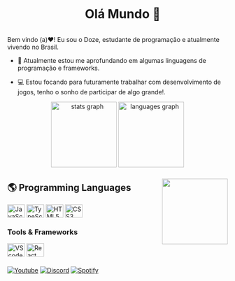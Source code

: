 <!--título-->
<div id="user-content-toc">
  <ul align="center">
    <summary><h1 style="display: inline-block">Olá Mundo 👋</h1></summary>
</div>

<!-- Presentation -->
<p>
  Bem vindo (a)❤️! Eu sou o Doze, estudante de programação e atualmente vivendo no Brasil.

  - 🍃 Atualmente estou me aprofundando em algumas linguagens de programação e frameworks. 

  - 💻 Estou focando para futuramente trabalhar com desenvolvimento de jogos, tenho o sonho de participar de algo grande!.
</p>

<!-- GithubStats -->

<div align="center">
  <img src="https://github-readme-stats.vercel.app/api?username=dozebits&hide_title=false&hide_rank=false&show_icons=true&include_all_commits=true&count_private=true&disable_animations=false&theme=gotham&locale=en&hide_border=false" height="150" alt="stats graph"  />
  <img src="https://github-readme-stats.vercel.app/api/top-langs?username=dozebits&locale=en&hide_title=false&layout=compact&card_width=320&langs_count=5&theme=gotham&hide_border=false" height="150" alt="languages graph"  />
</div>

###

<img align="right" height="150" src="https://i.imgflip.com/65efzo.gif"  />

## 🌎 Programming Languages
<!-- Skills: Programming Languages -->
<div style="flex-basis: 48%;">
  <img align="center" alt="JavaScript" height="30" width="40" src="https://cdn.jsdelivr.net/gh/devicons/devicon/icons/javascript/javascript-original.svg">
  <img align="center" alt="TypeScript" height="30" width="40" src="https://cdn.jsdelivr.net/gh/devicons/devicon/icons/typescript/typescript-original.svg">
  <img align="center" alt="HTML5" height="30" width="40" src="https://cdn.jsdelivr.net/gh/devicons/devicon/icons/html5/html5-original.svg">
  <img align="center" alt="CSS3" height="30" width="40" src="https://cdn.jsdelivr.net/gh/devicons/devicon/icons/css3/css3-original.svg">
</div>

  <!-- Skills: Tools & Frameworks -->
  <div style="flex-basis: 48%;">
    <h3>Tools & Frameworks</h3>
    <img align="center" alt="VScode" height="30" width="40" src="https://cdn.jsdelivr.net/gh/devicons/devicon/icons/vscode/vscode-original.svg">
    <img align="center" alt="React" height="30" width="40" src="https://cdn.jsdelivr.net/gh/devicons/devicon/icons/react/react-original.svg">
  </div>

###

<!-- Socials -->
  [![Youtube](https://img.shields.io/badge/YouTube-FF0000?style=for-the-badge&logo=youtube&logoColor=white)](https://www.youtube.com/channel/UC177sCc63-aazx2T3n1LGWg)
  [![Discord](https://img.shields.io/badge/Discord-7289DA?style=for-the-badge&logo=discord&logoColor=white)](https://discord.com/users/1141699126464090162)
  [![Spotify](https://img.shields.io/badge/Spotify-1ED760?&style=for-the-badge&logo=spotify&logoColor=white)](https://open.spotify.com/user/hojpkow90d8wop5cypaxvh2ch)


###

<br clear="both">

###
